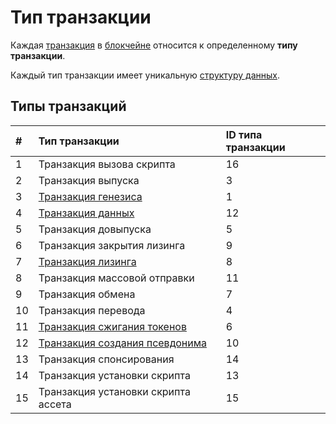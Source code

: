 # Тип транзакции

Каждая [транзакция](/blockchain/transaction.md) в [блокчейне](/blockchain/blockchain.md) относится к определенному **типу транзакции**.

Каждый тип транзакции имеет уникальную [структуру данных](/blockchain/transaction-type-data-structure.md).

## Типы транзакций

|#| Тип транзакции| ID типа транзакции |
| :---| :--- | :--- |
|1| Транзакция вызова скрипта | 16 |
|2| Транзакция выпуска | 3 |
|3| [Транзакция генезиса](/blockchain/transaction-type/genesis-transaction.md)  | 1 |
|4| [Транзакция данных](/blockchain/transaction-type/data-transaction.md) | 12 |
|5| Транзакция довыпуска | 5 |
|6| Транзакция закрытия лизинга | 9 |
|7| [Транзакция лизинга](/blockchain/transaction-type/lease-transaction.md) | 8 |
|8| Транзакция массовой отправки | 11 |
|9| Транзакция обмена  | 7 |
|10| Транзакция перевода | 4 |
|11| [Транзакция сжигания токенов](/blockchain/transaction-type/burn-transaction.md) | 6 |
|12| [Транзакция создания псевдонима](/blockchain/transaction-type/alias-transaction.md) | 10|
|13| Транзакция спонсирования | 14 |
|14| Транзакция установки скрипта | 13 |
|15| Транзакция установки скрипта ассета | 15 |
